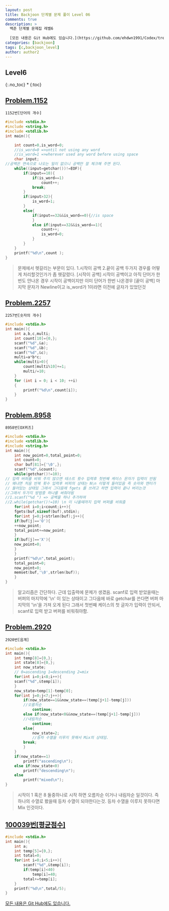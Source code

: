 ```yaml
---
layout: post
title: Backjoon 단계별 문제 풀이 Level 06
comments: true
description: >
  백준 단계별 문제집 레벨6
  
  [모든 내용은 Git Hub에도 있습니다.](https://github.com/ehdwn1991/Codex/tree/master/backjoon/Level_6)
categories: [backjoon]
tags: [c,backjoon_level]
author: author2
---
```

## Level6
{:.no_toc}
* 
{:toc}

## [Problem.1152](https://www.acmicpc.net/problem/2577)
`1152번[단어의 개수]`
```c
#include <stdio.h>
#include <string.h>
#include <stdlib.h>
int main(){

	int count=0,is_word=0;
	//is_word=0 =>until not using any word
	//is_word=1 =>wherever used any word before using space
	char input;
//공백은 연속으로 나오는 일이 없으니 공백만 잘 체크해 주면 된다.
	while((input=getchar())!=EOF){
		if(input==10){
			if(is_word==1)
				count++;
			break;
		}
		if(input>32){
			is_word=1;
		}
		else{
			if(input==32&&is_word==0){//is space
			}
			else if(input==32&&is_word==1){
				count++;
				is_word=0;
			}
		}
	}
	printf("%d\n",count );
}
```
>문제에서 헷갈리는 부문이 있다.
>1.시작이 공백
>2.끝이 공백
>두가지 경우를 어떻게 처리할것인가가 좀 헷갈렸다.
>[시작이 공백]
>		시작이 공백이고 아직 단어가 한번도 안나온 경우
>		시작이 공백이지만 이미 단어가 한번 나온경우
>[끝이 공백]
>		마지막 문자가 Newline이고 is_word가 1이라면 이전에 글자가 있었던것


## [Problem.2257](https://www.acmicpc.net/problem/2577)
`2257번[숫자의 개수]`
```c
#include <stdio.h>
int main(){
	int a,b,c,multi;
	int count[10]={0,};
	scanf("%d",&a);
	scanf("%d",&b);
	scanf("%d",&c);
	multi=a*b*c;
	while(multi>0){
		count[multi%10]+=1;
		multi/=10;
	}
	for (int i = 0; i < 10; ++i)
	{
		printf("%d\n",count[i]);
	}
}
```


## [Problem.8958](https://www.acmicpc.net/problem/8958)
`8958번[OX퀴즈]`
```c
#include <stdio.h>
#include <stdlib.h>
#include <string.h>
int main(){
	int now_point=0,total_point=0;
	int count=0;
	char buf[81]={'\0',};
	scanf("%d",&count);
	while(getchar()!=10);
// 입력 버퍼를 비워 주지 않으면 테스트 횟수 입력후 첫번째 케이스 문자가 입력이 안됨
// 왜냐면 처음 반복 횟수 입력후 버퍼의 상태는 N\n 이렇게 들어있음 즉 숫자와 엔터가
// 들어있는 상태임 그래서 그다음에 fgets 를 쓰려고 하면 입력이 끝나 버리는것
//그래서 두가지 방법중 하나를 써줘야됨
//1.scanf("%d ") => 공백을 하나 추가하여 
//2.while(getchar()!=10) \n 이 나올때까지 입력 버퍼를 비워줌
	for(int i=0;i<count;i++){
	fgets(buf,sizeof(buf),stdin);
	for(int j=0;j<strlen(buf);j++){
	if(buf[j]=='O'){
	++now_point;
	total_point+=now_point;
	}
	if(buf[j]=='X'){
	now_point=0;
	}	
	}
	printf("%d\n",total_point);
	total_point=0;
	now_point=0;
	memset(buf,'\0',strlen(buf));
	}
}
```
>알고리즘은 간단하다. 근데 입출력에 문제가 생겼음.
>scanf로 입력 받았을때는 버퍼의 마지막에 '\n' 이 있는 상태이고
>그다음에 바로 getchar를 쓴다면 버퍼 마지막의 '\n'을 가져 오게 된다
>그래서 첫번째 케이스의 첫 글자가 입력이 안되서,
>scanf로 입력 받고 버퍼를 비워줘야함.


## [Problem.2920](https://www.acmicpc.net/problem/2920)
`2920번[음계]`
```c
#include <stdio.h>
int main(){
	int temp[8]={0,};
	int state[8]={0,};
	int now_state;
	// 0=ascending 1=descending 2=mix
	for(int i=0;i<8;i++){
	scanf("%d",&temp[i]);
	}
	now_state=temp[1]-temp[0];
	for(int j=0;j<7;j++){
		if(now_state==1&&now_state==(temp[j+1]-temp[j]))
		//오름차순
			continue;
		else if(now_state<0&&now_state==(temp[j+1]-temp[j]))
		//내림차순
			continue;
		else{
			now_state=2;
			//등차 수열을 이루지 못해서 Mix의 상태임.
		break;
		}
	}	
	if(now_state==1)
		printf("ascending\n");
	else if(now_state<0)
		printf("descending\n");
	else
		printf("mixed\n");
}
```
>시작이 1 혹은 8 둘중하나로 시작 하면 오름차순 이거나 내림차순 일것이다.
>즉 하나의 수열로 봤을때 등차 수열이 되야한다는것.
>등차 수열을 이루지 못하다면 Mix 인것이다.


## [100039번[평균점수]](https://www.acmicpc.net/problem/100039)
```c
#include <stdio.h>
int main(){
	int a;
	int temp[5]={0,};
	int total=0;
	for(int i=0;i<5;i++){
		scanf("%d",&temp[i]);
		if(temp[i]<40)
			temp[i]=40;
		total+=temp[i];
	}
	printf("%d\n",total/5);
}
```


[모든 내용은 Git Hub에도 있습니다.](https://github.com/ehdwn1991/Codex/tree/master/backjoon/Level_6)

